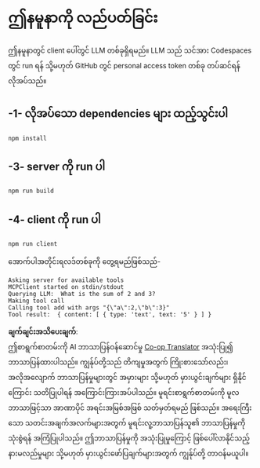<!--
CO_OP_TRANSLATOR_METADATA:
{
  "original_hash": "6d6315e03f591fb5a39be91da88585dc",
  "translation_date": "2025-06-17T16:50:15+00:00",
  "source_file": "03-GettingStarted/03-llm-client/solution/typescript/README.md",
  "language_code": "my"
}
-->
# ဤနမူနာကို လည်ပတ်ခြင်း

ဤနမူနာတွင် client ပေါ်တွင် LLM တစ်ခုရှိရမည်။ LLM သည် သင်အား Codespaces တွင် run ရန် သို့မဟုတ် GitHub တွင် personal access token တစ်ခု တပ်ဆင်ရန် လိုအပ်သည်။

## -1- လိုအပ်သော dependencies များ ထည့်သွင်းပါ

```bash
npm install
```

## -3- server ကို run ပါ

```bash
npm run build
```

## -4- client ကို run ပါ

```sh
npm run client
```

အောက်ပါအတိုင်းရလဒ်တစ်ခုကို တွေ့ရမည်ဖြစ်သည်-

```text
Asking server for available tools
MCPClient started on stdin/stdout
Querying LLM:  What is the sum of 2 and 3?
Making tool call
Calling tool add with args "{\"a\":2,\"b\":3}"
Tool result:  { content: [ { type: 'text', text: '5' } ] }
```

**ချက်ချင်းအသိပေးချက်**:  
ဤစာရွက်စာတမ်းကို AI ဘာသာပြန်ဝန်ဆောင်မှု [Co-op Translator](https://github.com/Azure/co-op-translator) အသုံးပြု၍ ဘာသာပြန်ထားပါသည်။ ကျွန်ုပ်တို့သည် တိကျမှုအတွက် ကြိုးစားသော်လည်း၊ အလိုအလျောက် ဘာသာပြန်မှုများတွင် အမှားများ သို့မဟုတ် မှားယွင်းချက်များ ရှိနိုင်ကြောင်း သတိပြုပါရန် အကြောင်းကြားအပ်ပါသည်။ မူရင်းစာရွက်စာတမ်းကို မူလဘာသာဖြင့်သာ အာဏာပိုင် အရင်းအမြစ်အဖြစ် သတ်မှတ်ရမည် ဖြစ်သည်။ အရေးကြီးသော သတင်းအချက်အလက်များအတွက် မူရင်းလူ့ဘာသာပြန်သူ၏ ဘာသာပြန်မှုကို သုံးစွဲရန် အကြံပြုပါသည်။ ဤဘာသာပြန်မှုကို အသုံးပြုမှုကြောင့် ဖြစ်ပေါ်လာနိုင်သည့် နားမလည်မှုများ သို့မဟုတ် မှားယွင်းဖော်ပြချက်များအတွက် ကျွန်ုပ်တို့ တာဝန်မယူပါ။